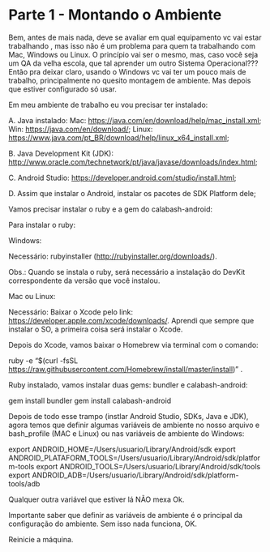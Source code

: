 # Parte 1 - Montando o Ambiente

Bem, antes de mais nada, deve se avaliar em qual equipamento vc vai estar trabalhando , mas isso não é um problema para quem ta trabalhando com Mac, Windows ou Linux. 
O princípio vai ser o mesmo, mas, caso você seja um QA da velha escola, que tal aprender um outro Sistema Operacional??? 
Então pra deixar claro, usando o Windows vc vai ter um pouco mais de trabalho, principalmente no quesito montagem de ambiente. 
Mas depois que estiver configurado só usar.


Em meu ambiente de trabalho eu vou precisar ter instalado:

A. Java instalado:
   Mac: https://java.com/en/download/help/mac_install.xml;
   Win: https://java.com/en/download/;
   Linux: https://www.java.com/pt_BR/download/help/linux_x64_install.xml;
   
B. Java Development Kit (JDK): http://www.oracle.com/technetwork/pt/java/javase/downloads/index.html;

C. Android Studio: https://developer.android.com/studio/install.html;

D. Assim que instalar o Android, instalar os pacotes de SDK Platform dele;

Vamos precisar instalar o ruby e a gem do calabash-android:

Para instalar o ruby:

Windows:

Necessário: rubyinstaller (http://rubyinstaller.org/downloads/).

Obs.: Quando se instala o ruby, será necessário a instalação do DevKit correspondente da versão que você instalou.

Mac ou Linux:

Necessário: Baixar o Xcode pelo link: https://developer.apple.com/xcode/downloads/. 
Aprendi que sempre que instalar o SO, a primeira coisa será instalar o Xcode.

Depois do Xcode, vamos baixar o Homebrew via terminal com o comando:

ruby -e “$(curl -fsSL https://raw.githubusercontent.com/Homebrew/install/master/install)” .

Ruby instalado, vamos instalar duas gems: bundler e calabash-android:

gem install bundler
gem install calabash-android

Depois de todo esse trampo (instlar Android Studio, SDKs, Java e JDK), agora temos que definir algumas variáveis de ambiente 
no nosso arquivo e bash_profile (MAC e Linux) ou nas variáveis de ambiente do Windows:

export ANDROID_HOME=/Users/usuario/Library/Android/sdk
export ANDROID_PLATAFORM_TOOLS=/Users/usuario/Library/Android/sdk/platform-tools
export ANDROID_TOOLS=/Users/usuario/Library/Android/sdk/tools
export ANDROID_ADB=/Users/usuario/Library/Android/sdk/platform-tools/adb

Qualquer outra variável que estiver lá NÃO mexa Ok.

Importante saber que definir as variáveis de ambiente é o principal da configuração do ambiente. Sem isso nada funciona, OK.

Reinicie a máquina. 
